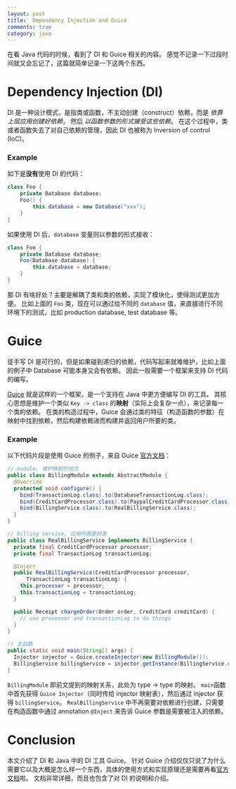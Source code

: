 ```yaml
---
layout: post
title:  Dependency Injection and Guice
comments: true
category: java
---
```


在看 Java 代码的时候，看到了 DI 和 Guice 相关的内容。
感觉不记录一下过段时间就又会忘记了，这篇就简单记录一下这两个东西。

# Dependency Injection (DI)

DI 是一种设计模式，是指类或函数，不主动创建（construct）依赖，而是 *依靠上层应用创建好依赖*， 然后 *以函数参数的形式接受这些依赖*。
在这个过程中，类或者函数失去了对自己依赖的管理，因此 DI 也被称为 Inversion of control (IoC)。

### Example

如下是**没有**使用 DI 的代码：

```java
class Foo {
    private Database database;
    Foo() {
        this.database = new Database("xxx");
    }
}
```

如果使用 DI 后，`database` 变量则以参数的形式接收：

```java
class Foo {
    private Database database;
    Foo(Database database) {
        this.database = database;
    }
}
```

那 DI 有啥好处？主要是解耦了类和类的依赖，实现了模块化，使得测试更加方便。
比如上面的 `Foo` 类，现在可以通过给不同的 `database` 值，来直接进行不同环境下的测试，比如 production database, test database 等。

# Guice

徒手写 DI 是可行的，但是如果碰到递归的依赖，代码写起来就难维护，比如上面的例子中 Database 可能本身又会有依赖。
因此一般需要一个框架来支持 DI 代码的编写。

[Guice](https://github.com/google/guice) 就是这样的一个框架，是一个支持在 Java 中更方便编写 DI 的工具。
其核心思想是维护一个类似 `Key -> class` 的**映射**（实际上会复杂一点），来记录每一个类的依赖。
在类的构造过程中，Guice 会通过类的特征（构造函数的参数）在映射中找到依赖，然后构建依赖进而构建并返回用户所要的类。

### Example

以下代码片段是使用 Guice 的例子，来自 Guice [官方文档](https://github.com/google/guice/wiki/Motivation)：

```java
// module, 维护映射的地方
public class BillingModule extends AbstractModule {
  @Override
  protected void configure() {
    bind(TransactionLog.class).to(DatabaseTransactionLog.class);
    bind(CreditCardProcessor.class).to(PaypalCreditCardProcessor.class);
    bind(BillingService.class).to(RealBillingService.class);
  }
}

// billing service, 应用所需要的类
public class RealBillingService implements BillingService {
  private final CreditCardProcessor processor;
  private final TransactionLog transactionLog;

  @Inject
  public RealBillingService(CreditCardProcessor processor,
      TransactionLog transactionLog) {
    this.processor = processor;
    this.transactionLog = transactionLog;
  }

  public Receipt chargeOrder(Order order, CreditCard creditCard) {
    // use processor and transactionLog to do things
  }
}

// 主函数
public static void main(String[] args) {
  Injector injector = Guice.createInjector(new BillingModule());
  BillingService billingService = injector.getInstance(BillingService.class);
}
```

`BillingModule` 即前文提到的映射关系，此处为 type -> type 的映射。
`main`函数中首先获得 `Guice Injector`（同时传给 injector 映射表），然后通过 injector 获得 `billingService`。
`RealBillingService` 中不再需要对依赖进行创建，只需要在构造函数中通过 annotation `@Inject` 来告诉 Guice 参数是需要被注入的依赖。

# Conclusion

本文介绍了 DI 和 Java 中的 DI 工具 Guice。
针对 Guice 介绍仅仅只说了为什么需要它以及大概是怎么样一个东西，具体的使用方式和实现原理还是需要再看[官方文档](https://github.com/google/guice/wiki/Motivation)啦。
文档非常详细，而且也包含了对 DI 的说明和介绍。